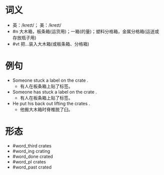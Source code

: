 # 词义
- 英：/kreɪt/； 美：/kreɪt/
- #n 大木箱，板条箱(运货用)；一箱(的量)；塑料分格箱，金属分格箱(运送或存放瓶子用)
- #vt 把…装入大木箱(或板条箱、分格箱)
# 例句
- Someone stuck a label on the crate .
	- 有人在板条箱上贴了标签。
- Someone has stuck a label on the crate .
	- 有人在板条箱上贴了标签。
- He put his back out lifting the crates .
	- 他搬大木箱时脊椎脱了臼。
# 形态
- #word_third crates
- #word_ing crating
- #word_done crated
- #word_pl crates
- #word_past crated
